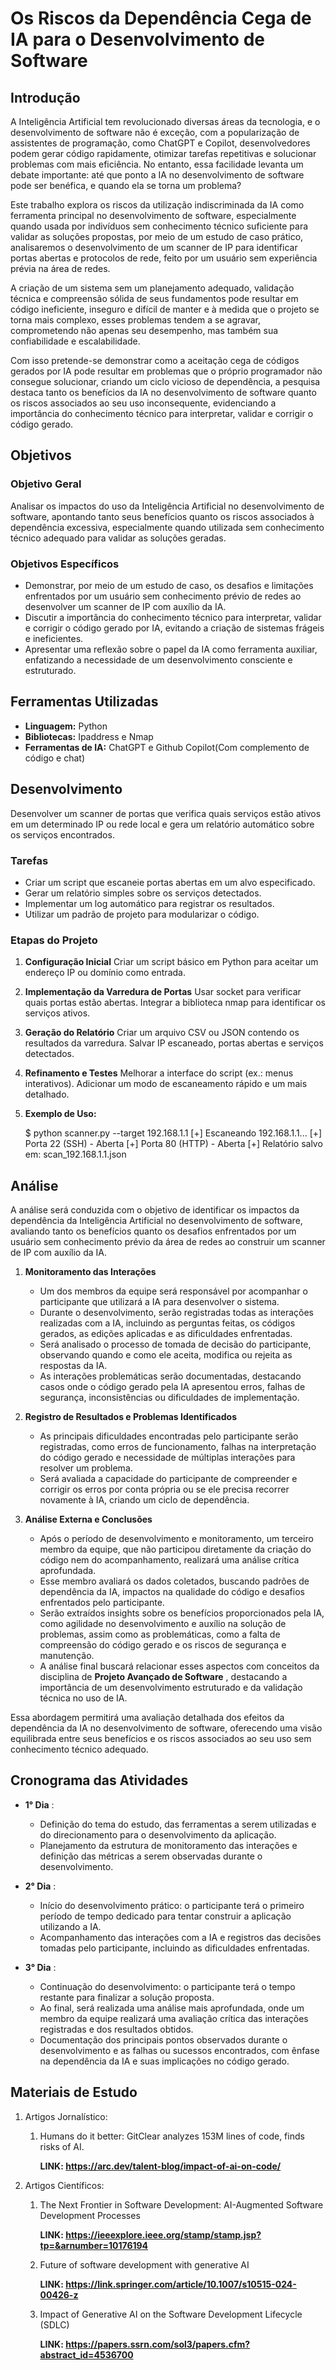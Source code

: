 
# Os Riscos da Dependência Cega de IA para o Desenvolvimento de Software

## Introdução

A Inteligência Artificial tem revolucionado diversas áreas da tecnologia, e o desenvolvimento de software não é exceção, com a popularização de assistentes de programação, como ChatGPT e Copilot, desenvolvedores podem gerar código rapidamente, otimizar tarefas repetitivas e solucionar problemas com mais eficiência. No entanto, essa facilidade levanta um debate importante: até que ponto a IA no desenvolvimento de software pode ser benéfica, e quando ela se torna um problema?

Este trabalho explora os riscos da utilização indiscriminada da IA como ferramenta principal no desenvolvimento de software, especialmente quando usada por indivíduos sem conhecimento técnico suficiente para validar as soluções propostas, por meio de um estudo de caso prático, analisaremos o desenvolvimento de um scanner de IP para identificar portas abertas e protocolos de rede, feito por um usuário sem experiência prévia na área de redes.

A criação de um sistema sem um planejamento adequado, validação técnica e compreensão sólida de seus fundamentos pode resultar em código ineficiente, inseguro e difícil de manter e à medida que o projeto se torna mais complexo, esses problemas tendem a se agravar, comprometendo não apenas seu desempenho, mas também sua confiabilidade e escalabilidade.

Com isso pretende-se demonstrar como a aceitação cega de códigos gerados por IA pode resultar em problemas que o próprio programador não consegue solucionar, criando um ciclo vicioso de dependência, a pesquisa destaca tanto os benefícios da IA no desenvolvimento de software quanto os riscos associados ao seu uso inconsequente, evidenciando a importância do conhecimento técnico para interpretar, validar e corrigir o código gerado.

## Objetivos

### Objetivo Geral

Analisar os impactos do uso da Inteligência Artificial no desenvolvimento de software, apontando tanto seus benefícios quanto os riscos associados à dependência excessiva, especialmente quando utilizada sem conhecimento técnico adequado para validar as soluções geradas.

### Objetivos Específicos

* Demonstrar, por meio de um estudo de caso, os desafios e limitações enfrentados por um usuário sem conhecimento prévio de redes ao desenvolver um scanner de IP com auxílio da IA.
* Discutir a importância do conhecimento técnico para interpretar, validar e corrigir o código gerado por IA, evitando a criação de sistemas frágeis e ineficientes.
* Apresentar uma reflexão sobre o papel da IA como ferramenta auxiliar, enfatizando a necessidade de um desenvolvimento consciente e estruturado.

## Ferramentas Utilizadas

* **Linguagem:** Python
* **Bibliotecas:** Ipaddress e Nmap
* **Ferramentas de IA:** ChatGPT e Github Copilot(Com complemento de código e chat)

## Desenvolvimento

Desenvolver um scanner de portas que verifica quais serviços estão ativos em um determinado IP ou rede local e gera um relatório automático sobre os serviços encontrados.

### Tarefas

* Criar um script que escaneie portas abertas em um alvo especificado.
* Gerar um relatório simples sobre os serviços detectados.
* Implementar um log automático para registrar os resultados.
* Utilizar um padrão de projeto para modularizar o código.

### Etapas do Projeto

1. **Configuração Inicial**
   Criar um script básico em Python para aceitar um endereço IP ou domínio como entrada.

2. **Implementação da Varredura de Portas**
   Usar socket para verificar quais portas estão abertas.
   Integrar a biblioteca nmap para identificar os serviços ativos.

3. **Geração do Relatório**
   Criar um arquivo CSV ou JSON contendo os resultados da varredura.
   Salvar IP escaneado, portas abertas e serviços detectados.

4. **Refinamento e Testes**
   Melhorar a interface do script (ex.: menus interativos).
   Adicionar um modo de escaneamento rápido e um mais detalhado.

5. **Exemplo de Uso:**

   $ python scanner.py --target 192.168.1.1
   [+] Escaneando 192.168.1.1...
   [+] Porta 22 (SSH) - Aberta
   [+] Porta 80 (HTTP) - Aberta
   [+] Relatório salvo em: scan_192.168.1.1.json

## Análise

A análise será conduzida com o objetivo de identificar os impactos da dependência da Inteligência Artificial no desenvolvimento de software, avaliando tanto os benefícios quanto os desafios enfrentados por um usuário sem conhecimento prévio da área de redes ao construir um scanner de IP com auxílio da IA.

1. **Monitoramento das Interações**

   * Um dos membros da equipe será responsável por acompanhar o participante que utilizará a IA para desenvolver o sistema.
   * Durante o desenvolvimento, serão registradas todas as interações realizadas com a IA, incluindo as perguntas feitas, os códigos gerados, as edições aplicadas e as dificuldades enfrentadas.
   * Será analisado o processo de tomada de decisão do participante, observando quando e como ele aceita, modifica ou rejeita as respostas da IA.
   * As interações problemáticas serão documentadas, destacando casos onde o código gerado pela IA apresentou erros, falhas de segurança, inconsistências ou dificuldades de implementação.
2. **Registro de Resultados e Problemas Identificados**

   * As principais dificuldades encontradas pelo participante serão registradas, como erros de funcionamento, falhas na interpretação do código gerado e necessidade de múltiplas interações para resolver um problema.
   * Será avaliada a capacidade do participante de compreender e corrigir os erros por conta própria ou se ele precisa recorrer novamente à IA, criando um ciclo de dependência.
3. **Análise Externa e Conclusões**

   * Após o período de desenvolvimento e monitoramento, um terceiro membro da equipe, que não participou diretamente da criação do código nem do acompanhamento, realizará uma análise crítica aprofundada.
   * Esse membro avaliará os dados coletados, buscando padrões de dependência da IA, impactos na qualidade do código e desafios enfrentados pelo participante.
   * Serão extraídos insights sobre os benefícios proporcionados pela IA, como agilidade no desenvolvimento e auxílio na solução de problemas, assim como as problemáticas, como a falta de compreensão do código gerado e os riscos de segurança e manutenção.
   * A análise final buscará relacionar esses aspectos com conceitos da disciplina de  **Projeto Avançado de Software** , destacando a importância de um desenvolvimento estruturado e da validação técnica no uso de IA.

Essa abordagem permitirá uma avaliação detalhada dos efeitos da dependência da IA no desenvolvimento de software, oferecendo uma visão equilibrada entre seus benefícios e os riscos associados ao seu uso sem conhecimento técnico adequado.

## Cronograma das Atividades

* **1° Dia** :

  * Definição do tema do estudo, das ferramentas a serem utilizadas e do direcionamento para o desenvolvimento da aplicação.
  * Planejamento da estrutura de monitoramento das interações e definição das métricas a serem observadas durante o desenvolvimento.

* **2° Dia** :

  * Início do desenvolvimento prático: o participante terá o primeiro período de tempo dedicado para tentar construir a aplicação utilizando a IA.
  * Acompanhamento das interações com a IA e registros das decisões tomadas pelo participante, incluindo as dificuldades enfrentadas.

* **3° Dia** :

  * Continuação do desenvolvimento: o participante terá o tempo restante para finalizar a solução proposta.
  * Ao final, será realizada uma análise mais aprofundada, onde um membro da equipe realizará uma avaliação crítica das interações registradas e dos resultados obtidos.
  * Documentação dos principais pontos observados durante o desenvolvimento e as falhas ou sucessos encontrados, com ênfase na dependência da IA e suas implicações no código gerado.

## Materiais de Estudo

1. Artigos Jornalístico:
   1. Humans do it better: GitClear analyzes 153M lines of code, finds risks of AI.

      **LINK: <https://arc.dev/talent-blog/impact-of-ai-on-code/>**

2. Artigos Científicos:
   1. The Next Frontier in Software Development: AI-Augmented Software Development Processes

      **LINK: <https://ieeexplore.ieee.org/stamp/stamp.jsp?tp=&arnumber=10176194>**

   2. Future of software development with generative AI

      **LINK: <https://link.springer.com/article/10.1007/s10515-024-00426-z>**

   3. Impact of Generative AI on the Software Development Lifecycle (SDLC)

      **LINK: <https://papers.ssrn.com/sol3/papers.cfm?abstract_id=4536700>**
